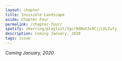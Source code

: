 ```yaml
---
layout: chapter
title: Invisible Landscape
aside: Chapter Four
permalink: /chapter-four/
spotify: zherring/playlist/2gcr9dBwt3x9CjjLDLZufy
description: Coming January, 2020
tags: issue
---
```


_Coming January, 2020_
